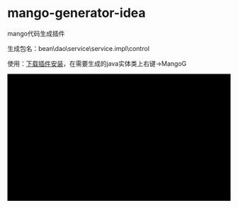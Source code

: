 # mango-generator-idea

mango代码生成插件

生成包名：bean\dao\service\service.impl\control

使用：[下载插件安装](mango-generator-idea.zip)，在需要生成的java实体类上右键->MangoG

![i-g.gif](i-g.gif)